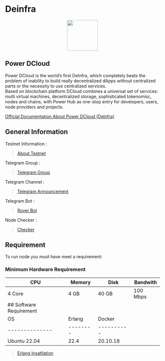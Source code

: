 # Deinfra

<div align="center">

<img src="https://user-images.githubusercontent.com/56349947/204550860-ecf49956-0283-4989-9b59-2469d7413ca7.svg" alt="" height="100">

</div>

## Power DCloud

Power DCloud is the world’s first DeInfra, which completely beats the problem of inability to build really decentralized dApps without centralized parts or the necessity to use centralized services.\
Based on blockchain platform DCloud combines a universal set of services: multi virtual machines, decentralized storage, sophisticated tokenomisc, nodes and chains, with Power Hub as one-stop entry for developers, users, node providers and projects.

[Official Documentation About Power DCloud (DeInfra)](https://doc.thepower.io/docs/about)

## General Information

Testnet Information :

> [About Testnet](https://medium.com/the-power-official-blog/deinfra-testnet-verification-and-test-assignment-in-the-community-bot-are-launched-today-b253f397b1fa)

Telegram Group :

> [Telegram Group](https://t.me/thepower\_chat)

Telegram Channel :

> [Telegram Announcement](https://t.me/thepowerio)

Telegram Bot :

> [Rover Bot](https://t.me/thepowerio\_bot)

Node Checker :

> [Checker](https://zabbix.thepower.io/zabbix.php?action=dashboard.view)

## Requirement

To run node you must have meet a requirement:

### Minimum Hardware Requirement

| CPU                     | Memory   | Disk       | Bandwith |
| ----------------------- | -------- | ---------- | -------- |
| 4 Core                  | 4 GB     | 40 GB      | 100 Mbps |
| ## Software Requirement |          |            |          |
| OS                      | Erlang   | Docker     |          |
| --------------          | -------- | ---------- |          |
| Ubuntu 22.04            | 22.4     | 20.10.18   |          |

> [Erlang Insatllation](../deinfra/installation/erlang.md)
